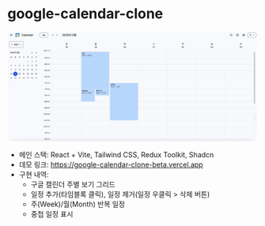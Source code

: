 # google-calendar-clone

![스크린샷](./src/assets/screenshot.png)

- 메인 스택: React + Vite, Tailwind CSS, Redux Toolkit, Shadcn
- 데모 링크: https://google-calendar-clone-beta.vercel.app
- 구현 내역:
  - 구글 캘린더 주별 보기 그리드
  - 일정 추가(타임블록 클릭), 일정 제거(일정 우클릭 > 삭제 버튼)
  - 주(Week)/월(Month) 반복 일정
  - 중첩 일정 표시

